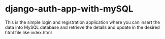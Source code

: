 # django-auth-app-with-mySQL
This is the simple login and registration application where you can insert the data into MySQL database and retrieve the details and update in the desired html file like index.html
